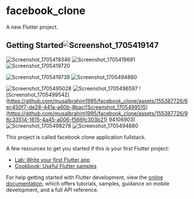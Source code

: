 # facebook_clone

A new Flutter project.

## Getting Started![Screenshot_1705419147](https://github.com/musaIbrahim1995/facebook_clone/assets/155387726/57b5ffae-2a48-4a2f-a087-d4413d9620e2)

![Screenshot_1705419346](https://github.com/musaIbrahim1995/facebook_clone/assets/155387726/4e9a83d7-62fe-45f6-9f40-3412b4f3cebb)
![Screenshot_1705419691](https://github.com/musaIbrahim1995/facebook_clone/assets/155387726/a468343c-6dab-4bf0-9dd3-9249067801a2)![Screenshot_1705419720](https://github.com/musaIbrahim1995/facebook_clone/assets/155387726/b95a9bb5-4aa1-4c87-9248-e988bd565577)

![Screenshot_1705419738](https://github.com/musaIbrahim1995/facebook_clone/assets/155387726/c37a9df1-440d-461e-a1e6-4e73bf608af4)
![Screenshot_1705494880](https://github.com/musaIbrahim1995/facebook_clone/assets/155387726/f2092638-8cce-4415-bd8c-4fb96b2a8455)

![Screenshot_1705495028](https://github.com/musaIbrahim1995/facebook_clone/assets/155387726/748a8d59-3eab-4951-830a-e164f19befa3)
![Screenshot_1705496597](https://github.com/musaIbrahim1995/facebook_clone/assets/155387726/358be181-87f8-4242-9dc4-c0d664171261)
![Screenshot_1705499542](https://github.com/musaIbrahim1995/facebook_clone/assets/155387726/6ec450f7-de28-441a-a60b-8bac![Screenshot_1705499515](https://github.com/musaIbrahim1995/facebook_clone/assets/155387726/96c33514-1615-4a45-a006-f566fc303b21)
94106903)
![Screenshot_1705498278](https://github.com/musaIbrahim1995/facebook_clone/assets/155387726/4cccb1c6-e811-4912-af5f-62eb23ec3c73)
![Screenshot_1705494880](https://github.com/musaIbrahim1995/facebook_clone/assets/155387726/3412320a-2920-4e07-b1c9-726778b5e429)

This project is called facebook clone application fullstack.

A few resources to get you started if this is your first Flutter project:

- [Lab: Write your first Flutter app](https://docs.flutter.dev/get-started/codelab)
- [Cookbook: Useful Flutter samples](https://docs.flutter.dev/cookbook)

For help getting started with Flutter development, view the
[online documentation](https://docs.flutter.dev/), which offers tutorials,
samples, guidance on mobile development, and a full API reference.
